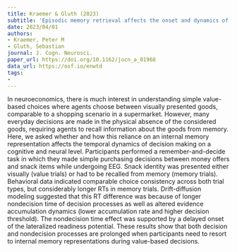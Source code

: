 ```yaml
---
title: Kraemer & Gluth (2023)
subtitle: 'Episodic memory retrieval affects the onset and dynamics of evidence accumulation during value-based decisions'
date: 2023/04/01
authors:
- Kraemer, Peter M
- Gluth, Sebastian
journal: J. Cogn. Neurosci.
paper_url: https://doi.org/10.1162/jocn_a_01968
data_url: https://osf.io/enwtd
tags:
- 
---
```


In neuroeconomics, there is much interest in understanding simple value-based choices where agents choose between visually presented goods, comparable to a shopping scenario in a supermarket. However, many everyday decisions are made in the physical absence of the considered goods, requiring agents to recall information about the goods from memory. Here, we asked whether and how this reliance on an internal memory representation affects the temporal dynamics of decision making on a cognitive and neural level. Participants performed a remember-and-decide task in which they made simple purchasing decisions between money offers and snack items while undergoing EEG. Snack identity was presented either visually (value trials) or had to be recalled from memory (memory trials). Behavioral data indicated comparable choice consistency across both trial types, but considerably longer RTs in memory trials. Drift-diffusion modeling suggested that this RT difference was because of longer nondecision time of decision processes as well as altered evidence accumulation dynamics (lower accumulation rate and higher decision threshold). The nondecision time effect was supported by a delayed onset of the lateralized readiness potential. These results show that both decision and nondecision processes are prolonged when participants need to resort to internal memory representations during value-based decisions.
